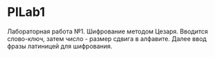 # PILab1

Лабораторная работа №1. Шифрование методом Цезаря.
Вводится слово-ключ, затем число - размер сдвига в алфавите. Далее ввод фразы латиницей для шифрования. 
